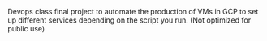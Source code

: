 Devops class final project to automate the production of VMs in GCP to set up different services depending on the script you run. (Not optimized for public use)
